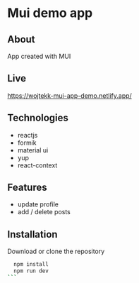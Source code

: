 # Mui demo app

## About

App created with MUI

## Live

https://wojtekk-mui-app-demo.netlify.app/

## Technologies

- reactjs
- formik
- material ui
- yup
- react-context

## Features

- update profile
- add / delete posts

## Installation

Download or clone the repository

````bash
  npm install
  npm run dev
```
````
